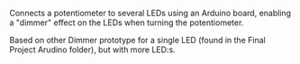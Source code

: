 

Connects a potentiometer to several LEDs using an Arduino board, enabling a "dimmer" effect on the LEDs when turning the potentiometer. 

Based on other Dimmer prototype for a single LED (found in the Final Project Arudino folder), but with more LED:s.
